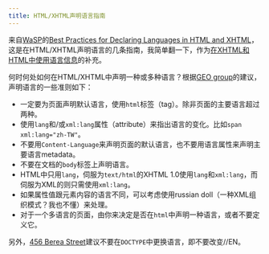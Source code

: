```yaml
---
title: HTML/XHTML声明语言指南
---
```

来自[WaSP][0]的[Best Practices for Declaring Languages in HTML and XHTML][1]，这是在HTML/XHTML声明语言的几条指南，我简单翻一下，作为[在XHTML和HTML中使用语言信息][2]的补充。

何时何处如何在HTML/XHTML中声明一种或多种语言？根据[GEO group][3]的建议，声明语言的一些准则如下：

* 一定要为页面声明默认语言，使用`html`标签（tag）。除非页面的主要语言超过两种。
* 使用`lang`和/或`xml:lang`属性（attribute）来指出语言的变化。比如`span xml:lang="zh-TW"`。
* 不要用`Content-Language`来声明页面的默认语言，也不要用语言属性来声明主要语言metadata。
* 不要在文档的`body`标签上声明语言。
* HTML中只用`lang`，伺服为`text/html`的XHTML 1.0使用`lang`和`xml:lang`，而伺服为XML的则只需使用`xml:lang`。
* 如果属性值跟元素内容的语言不同，可以考虑使用russian doll（一种XML组织模式？我也不懂）来处理。
* 对于一个多语言的页面，由你来决定是否在`html`中声明一种语言，或者不要定义它。

另外，[456 Berea Street][4]建议不要在`DOCTYPE`中更换语言，即不要改变//EN。

[0]: http://www.webstandards.org/
[1]: http://www.webstandards.org/buzz/archive/2005_09.html#a000558
[2]: https://www.google.com/search?q=在XHTML和HTML中使用语言信息&ie=UTF-8&oe=UTF-8
[3]: http://www.w3.org/International/geo/
[4]: http://www.456bereastreet.com/archive/200509/declaring_languages_in_html_and_xhtml/

